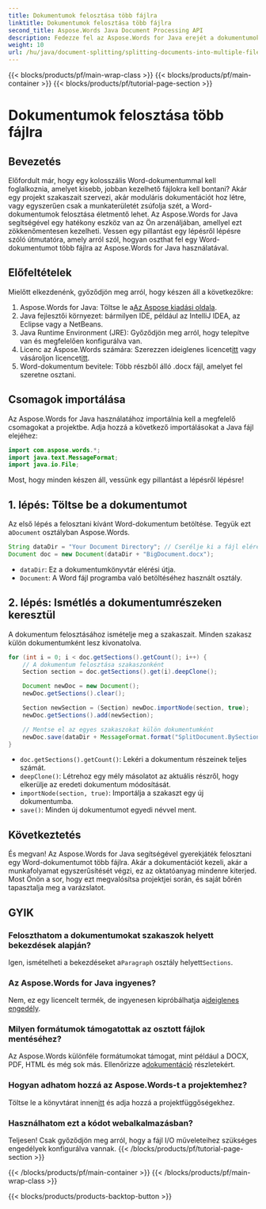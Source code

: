 ```yaml
---
title: Dokumentumok felosztása több fájlra
linktitle: Dokumentumok felosztása több fájlra
second_title: Aspose.Words Java Document Processing API
description: Fedezze fel az Aspose.Words for Java erejét a dokumentumok több fájlra osztásáról szóló, lépésről lépésre szóló útmutatónkkal. Szerezzen szakértői betekintést és forráskód-példákat.
weight: 10
url: /hu/java/document-splitting/splitting-documents-into-multiple-files/
---
```


{{< blocks/products/pf/main-wrap-class >}}
{{< blocks/products/pf/main-container >}}
{{< blocks/products/pf/tutorial-page-section >}}

# Dokumentumok felosztása több fájlra

## Bevezetés

Előfordult már, hogy egy kolosszális Word-dokumentummal kell foglalkoznia, amelyet kisebb, jobban kezelhető fájlokra kell bontani? Akár egy projekt szakaszait szervezi, akár moduláris dokumentációt hoz létre, vagy egyszerűen csak a munkaterületét zsúfolja szét, a Word-dokumentumok felosztása életmentő lehet. Az Aspose.Words for Java segítségével egy hatékony eszköz van az Ön arzenáljában, amellyel ezt zökkenőmentesen kezelheti. Vessen egy pillantást egy lépésről lépésre szóló útmutatóra, amely arról szól, hogyan oszthat fel egy Word-dokumentumot több fájlra az Aspose.Words for Java használatával.

## Előfeltételek
Mielőtt elkezdenénk, győződjön meg arról, hogy készen áll a következőkre:

1.  Aspose.Words for Java: Töltse le a[Az Aspose kiadási oldala](https://releases.aspose.com/words/java/).
2. Java fejlesztői környezet: bármilyen IDE, például az IntelliJ IDEA, az Eclipse vagy a NetBeans.
3. Java Runtime Environment (JRE): Győződjön meg arról, hogy telepítve van és megfelelően konfigurálva van.
4.  Licenc az Aspose.Words számára: Szerezzen ideiglenes licencet[itt](https://purchase.aspose.com/temporary-license/) vagy vásároljon licencet[itt](https://purchase.aspose.com/buy).
5. Word-dokumentum bevitele: Több részből álló .docx fájl, amelyet fel szeretne osztani.

## Csomagok importálása
Az Aspose.Words for Java használatához importálnia kell a megfelelő csomagokat a projektbe. Adja hozzá a következő importálásokat a Java fájl elejéhez:

```java
import com.aspose.words.*;
import java.text.MessageFormat;
import java.io.File;
```

Most, hogy minden készen áll, vessünk egy pillantást a lépésről lépésre!

## 1. lépés: Töltse be a dokumentumot
 Az első lépés a felosztani kívánt Word-dokumentum betöltése. Tegyük ezt a`Document` osztályban Aspose.Words.

```java
String dataDir = "Your Document Directory"; // Cserélje ki a fájl elérési útját
Document doc = new Document(dataDir + "BigDocument.docx");
```

- `dataDir`: Ez a dokumentumkönyvtár elérési útja.
- `Document`: A Word fájl programba való betöltéséhez használt osztály.

## 2. lépés: Ismétlés a dokumentumrészeken keresztül
A dokumentum felosztásához ismételje meg a szakaszait. Minden szakasz külön dokumentumként lesz kivonatolva.

```java
for (int i = 0; i < doc.getSections().getCount(); i++) {
    // A dokumentum felosztása szakaszonként
    Section section = doc.getSections().get(i).deepClone();

    Document newDoc = new Document();
    newDoc.getSections().clear();

    Section newSection = (Section) newDoc.importNode(section, true);
    newDoc.getSections().add(newSection);

    // Mentse el az egyes szakaszokat külön dokumentumként
    newDoc.save(dataDir + MessageFormat.format("SplitDocument.BySections_{0}.docx", i));
}
```

- `doc.getSections().getCount()`: Lekéri a dokumentum részeinek teljes számát.
- `deepClone()`: Létrehoz egy mély másolatot az aktuális részről, hogy elkerülje az eredeti dokumentum módosítását.
- `importNode(section, true)`: Importálja a szakaszt egy új dokumentumba.
- `save()`: Minden új dokumentumot egyedi névvel ment.

## Következtetés
És megvan! Az Aspose.Words for Java segítségével gyerekjáték felosztani egy Word-dokumentumot több fájlra. Akár a dokumentációt kezeli, akár a munkafolyamat egyszerűsítését végzi, ez az oktatóanyag mindenre kiterjed. Most Önön a sor, hogy ezt megvalósítsa projektjei során, és saját bőrén tapasztalja meg a varázslatot.

## GYIK

### Feloszthatom a dokumentumokat szakaszok helyett bekezdések alapján?
 Igen, ismételheti a bekezdéseket a`Paragraph` osztály helyett`Sections`.

### Az Aspose.Words for Java ingyenes?
 Nem, ez egy licencelt termék, de ingyenesen kipróbálhatja a[ideiglenes engedély](https://purchase.aspose.com/temporary-license/).

### Milyen formátumok támogatottak az osztott fájlok mentéséhez?
 Az Aspose.Words különféle formátumokat támogat, mint például a DOCX, PDF, HTML és még sok más. Ellenőrizze a[dokumentáció](https://reference.aspose.com/words/java/) részletekért.

### Hogyan adhatom hozzá az Aspose.Words-t a projektemhez?
 Töltse le a könyvtárat innen[itt](https://releases.aspose.com/words/java/) és adja hozzá a projektfüggőségekhez.

### Használhatom ezt a kódot webalkalmazásban?
Teljesen! Csak győződjön meg arról, hogy a fájl I/O műveleteihez szükséges engedélyek konfigurálva vannak.
{{< /blocks/products/pf/tutorial-page-section >}}

{{< /blocks/products/pf/main-container >}}
{{< /blocks/products/pf/main-wrap-class >}}

{{< blocks/products/products-backtop-button >}}
